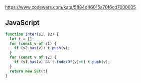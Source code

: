 https://www.codewars.com/kata/5884d46015a70f6cd7000035

## JavaScript
```js
function inter(s1, s2) {
  let t = [];
  for (const v of s1) {
    if (s2.has(v)) t.push(v);
  }
  for (const v of s2) {
    if (s1.has(v) && t.indexOf(v)<0) t.push(v);
  }
  return new Set(t)
}
```